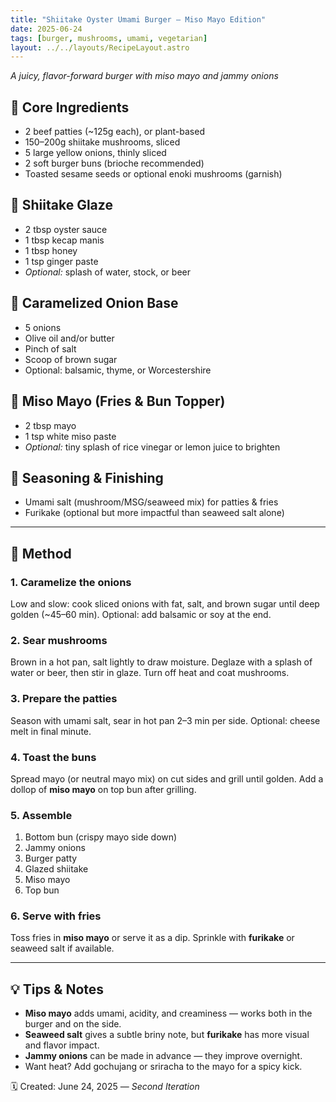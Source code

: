 ```yaml
---
title: "Shiitake Oyster Umami Burger — Miso Mayo Edition"
date: 2025-06-24
tags: [burger, mushrooms, umami, vegetarian]
layout: ../../layouts/RecipeLayout.astro
---
```


*A juicy, flavor-forward burger with miso mayo and jammy onions*

## 🍔 Core Ingredients
- 2 beef patties (~125g each), or plant-based
- 150–200g shiitake mushrooms, sliced
- 5 large yellow onions, thinly sliced
- 2 soft burger buns (brioche recommended)
- Toasted sesame seeds or optional enoki mushrooms (garnish)

## 🍄 Shiitake Glaze
- 2 tbsp oyster sauce  
- 1 tbsp kecap manis  
- 1 tbsp honey  
- 1 tsp ginger paste  
- *Optional:* splash of water, stock, or beer

## 🧅 Caramelized Onion Base
- 5 onions  
- Olive oil and/or butter  
- Pinch of salt  
- Scoop of brown sugar  
- Optional: balsamic, thyme, or Worcestershire

## 🥄 Miso Mayo (Fries & Bun Topper)
- 2 tbsp mayo  
- 1 tsp white miso paste  
- *Optional:* tiny splash of rice vinegar or lemon juice to brighten

## 🧂 Seasoning & Finishing
- Umami salt (mushroom/MSG/seaweed mix) for patties & fries  
- Furikake (optional but more impactful than seaweed salt alone)

---

## 🔪 Method

### 1. **Caramelize the onions**  
Low and slow: cook sliced onions with fat, salt, and brown sugar until deep golden (~45–60 min). Optional: add balsamic or soy at the end.

### 2. **Sear mushrooms**  
Brown in a hot pan, salt lightly to draw moisture. Deglaze with a splash of water or beer, then stir in glaze. Turn off heat and coat mushrooms.

### 3. **Prepare the patties**  
Season with umami salt, sear in hot pan 2–3 min per side. Optional: cheese melt in final minute.

### 4. **Toast the buns**  
Spread mayo (or neutral mayo mix) on cut sides and grill until golden. Add a dollop of **miso mayo** on top bun after grilling.

### 5. **Assemble**
1. Bottom bun (crispy mayo side down)  
2. Jammy onions  
3. Burger patty  
4. Glazed shiitake  
5. Miso mayo  
6. Top bun  

### 6. **Serve with fries**
Toss fries in **miso mayo** or serve it as a dip. Sprinkle with **furikake** or seaweed salt if available.

---

## 💡 Tips & Notes

- **Miso mayo** adds umami, acidity, and creaminess — works both in the burger and on the side.
- **Seaweed salt** gives a subtle briny note, but **furikake** has more visual and flavor impact.
- **Jammy onions** can be made in advance — they improve overnight.
- Want heat? Add gochujang or sriracha to the mayo for a spicy kick.

🗓 Created: June 24, 2025 — *Second Iteration*
